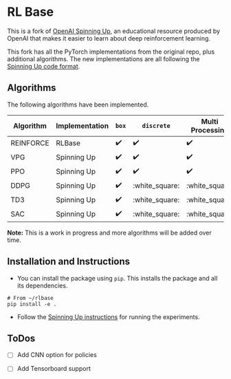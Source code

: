 # RL Base

This is a fork of [OpenAI Spinning Up](https://spinningup.openai.com/en/latest/index.html), 
an educational resource produced by OpenAI that makes it easier to learn about deep 
reinforcement learning.

This fork has all the PyTorch implementations from the original repo, plus additional algorithms.
The new implementations are all following the [Spinning Up code format](https://spinningup.openai.com/en/latest/user/algorithms.html#code-format).

## Algorithms
The following algorithms have been implemented. 

| Algorithm | Implementation | `box`              | `discrete`         | Multi Processing   |
|-----------|----------------|--------------------|--------------------|--------------------|
| REINFORCE |     RLBase     | :heavy_check_mark: | :heavy_check_mark: | :heavy_check_mark: |
| VPG       |   Spinning Up  | :heavy_check_mark: | :heavy_check_mark: | :heavy_check_mark: |
| PPO       |   Spinning Up  | :heavy_check_mark: | :heavy_check_mark: | :heavy_check_mark: |
| DDPG      |   Spinning Up  | :heavy_check_mark: |   :white_square:   |   :white_square:   |
| TD3       |   Spinning Up  | :heavy_check_mark: |   :white_square:   |   :white_square:   |
| SAC       |   Spinning Up  | :heavy_check_mark: |   :white_square:   |   :white_square:   |

**Note:** This is a work in progress and more algorithms will be added over time.

## Installation and Instructions
* You can install the package using `pip`. This installs the package and all its dependencies.
```
# From ~/rlbase
pip install -e .
```
* Follow the [Spinning Up instructions](https://spinningup.openai.com/en/latest/user/running.html) 
for running the experiments. 

## ToDos
- [ ] Add CNN option for policies 
- [ ] Add Tensorboard support
 